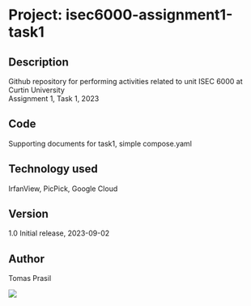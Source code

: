 # Project: isec6000-assignment1-task1 

## Description
Github repository for performing activities related to unit ISEC 6000 at Curtin University  
Assignment 1, Task 1, 2023

## Code
Supporting documents for task1, simple compose.yaml

## Technology used
IrfanView, PicPick, Google Cloud

## Version
1.0 Initial release, 2023-09-02

## Author
Tomas Prasil

![](https://komarev.com/ghpvc/?username=Gogo72&color=green)
